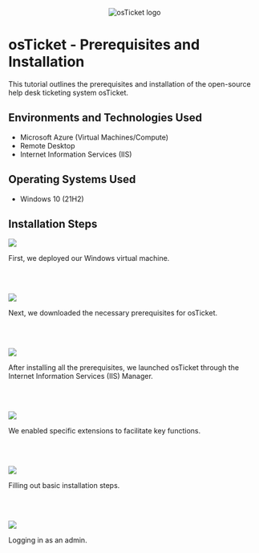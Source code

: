 <p align="center">
<img src="https://i.imgur.com/Clzj7Xs.png" alt="osTicket logo"/>
</p>

<h1>osTicket - Prerequisites and Installation</h1>
This tutorial outlines the prerequisites and installation of the open-source help desk ticketing system osTicket.<br />


<h2>Environments and Technologies Used</h2>

- Microsoft Azure (Virtual Machines/Compute)
- Remote Desktop
- Internet Information Services (IIS)

<h2>Operating Systems Used </h2>

- Windows 10</b> (21H2)

<h2>Installation Steps</h2>

<p>
<img src="https://scontent-lga3-2.xx.fbcdn.net/v/t1.15752-9/462554576_2849246758573287_3383910012200417354_n.jpg?_nc_cat=105&ccb=1-7&_nc_sid=9f807c&_nc_ohc=wckJkDqUHcAQ7kNvgFSJ4Wj&_nc_zt=23&_nc_ht=scontent-lga3-2.xx&_nc_gid=A4pzuVGmWgU4tlgN-ld08hZ&oh=03_Q7cD1QH-Mab9HYH2-wvGlYUdJKzXSiegPVj3a4hB5Oam55SI_Q&oe=6739EB65"/>
</p>
<p>
First, we deployed our Windows virtual machine.
</p>
<br />
<br />

<p>
<img src="https://scontent-lga3-2.xx.fbcdn.net/v/t1.15752-9/462547977_3837102143224045_4044274293581054929_n.jpg?_nc_cat=109&ccb=1-7&_nc_sid=9f807c&_nc_ohc=pLl97oPm_bwQ7kNvgEyqceH&_nc_zt=23&_nc_ht=scontent-lga3-2.xx&_nc_gid=AY2yvifopNUMv8UlENDHxJm&oh=03_Q7cD1QGtgSnCfXKzjcjY9o6xN8n8zZP4lRoo_1Q4z2Q5Xln0Fg&oe=6739CF45"/>
</p>
<p> Next, we downloaded the necessary prerequisites for osTicket.
</p>
<br />
<br />

<p>
<img src="https://scontent-lga3-2.xx.fbcdn.net/v/t1.15752-9/462576748_8779576668772576_448718027474145368_n.jpg?_nc_cat=105&ccb=1-7&_nc_sid=9f807c&_nc_ohc=omw_-Xh1TgIQ7kNvgExWf_H&_nc_zt=23&_nc_ht=scontent-lga3-2.xx&_nc_gid=A4fEbDmlXm_gIIYq1SgzVGi&oh=03_Q7cD1QHPZmbzzxN5N3a468iyTCOXI93SuUZMzDv6Xx33rgAarQ&oe=6739C119"/>
</p>
<p>
After installing all the prerequisites, we launched osTicket through the Internet Information Services (IIS) Manager.
</p>
<br />
<br />

<p>
<img src="https://scontent-lga3-2.xx.fbcdn.net/v/t1.15752-9/462582168_1236428111011862_1594518713459543303_n.jpg?_nc_cat=105&ccb=1-7&_nc_sid=9f807c&_nc_ohc=NonkX1Ekmn4Q7kNvgGElehM&_nc_zt=23&_nc_ht=scontent-lga3-2.xx&_nc_gid=A8wjt86i1ropF8hz4R3bmnf&oh=03_Q7cD1QHqqRDWY1YjpBGR6TtDCUWKyFZr9j8Ip0t4MOOgtpxQhg&oe=6739EEDA"/>
</p>
<p>
We enabled specific extensions to facilitate key functions.
</p>
<br />
<br/>

<p>
<img src="https://scontent-lga3-1.xx.fbcdn.net/v/t1.15752-9/462550858_1063608118474463_1426451782000312587_n.jpg?_nc_cat=103&ccb=1-7&_nc_sid=9f807c&_nc_ohc=SiMM2-SFaxkQ7kNvgEE9pl3&_nc_zt=23&_nc_ht=scontent-lga3-1.xx&_nc_gid=AGcQtyPXuYgnqwhbfag8RPF&oh=03_Q7cD1QGpahtCb4hdHMzPvGHrFHMQ5elW85LM2FTWOoAkCfw3Eg&oe=6739E9F0"/>
</p>
<p>
Filling out basic installation steps.
</p>
<br />
<br />

<p>
<img src="https://scontent-lga3-2.xx.fbcdn.net/v/t1.15752-9/462549257_1968018593665182_8247613250511468677_n.jpg?_nc_cat=107&ccb=1-7&_nc_sid=9f807c&_nc_ohc=5QL30z0Ex0EQ7kNvgEnybsi&_nc_zt=23&_nc_ht=scontent-lga3-2.xx&_nc_gid=A4kcCcA-D3y17cNsIGyDU4o&oh=03_Q7cD1QGJRNt9dEQyWvGRtLsbCZrsXQf50tei7odeVr5Qf74TVQ&oe=6739E3F7"/>
</p>
<p>
Logging in as an admin.
</p>
<br />
